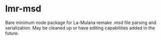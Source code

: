 # lmr-msd
Bare minimum node package for La-Mulana remake .msd file parsing and serialization. May be cleaned up or have editing capabilities added in the future.
